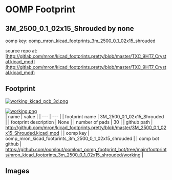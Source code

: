 # OOMP Footprint  
## 3M_2500_0.1_02x15_Shrouded  by none  
  
oomp key: oomp_mron_kicad_footprints_3m_2500_0_1_02x15_shrouded  
  
source repo at: [http://gitlab.com/mron/kicad_footprints.pretty/blob/master/TXC_9HT7_Crystal.kicad_mod](http://gitlab.com/mron/kicad_footprints.pretty/blob/master/TXC_9HT7_Crystal.kicad_mod)  
## Footprint  
  
[![working_kicad_pcb_3d.png](working_kicad_pcb_3d_600.png)](working_kicad_pcb_3d.png)  
  
[![working.png](working_600.png)](working.png)  
| name | value | 
| --- | --- | 
| footprint name | 3M_2500_0.1_02x15_Shrouded | 
| footprint description | None | 
| number of pads | 30 | 
| github path | http://github.com/mron/kicad_footprints.pretty/blob/master/3M_2500_0.1_02x15_Shrouded.kicad_mod | 
| oomp key | oomp_mron_kicad_footprints_3m_2500_0_1_02x15_shrouded | 
| oomp bot github | https://github.com/oomlout/oomlout_oomp_footprint_bot/tree/main/footprints/mron_kicad_footprints_3m_2500_0_1_02x15_shrouded/working | 
## Images  
